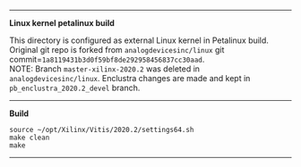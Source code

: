 
---
**Linux kernel petalinux build**  

This directory is configured as external Linux kernel in Petalinux build.  
Original git repo is forked from ```analogdevicesinc/linux``` git commit=`1a8119431b3d0f59bf8de292958456837cc30aad`.  
NOTE: Branch `master-xilinx-2020.2` was deleted in `analogdevicesinc/linux`.
Enclustra changes are made and kept in ```pb_enclustra_2020.2_devel``` branch.  

---

**Build**  

```
source ~/opt/Xilinx/Vitis/2020.2/settings64.sh
make clean
make
```

---
